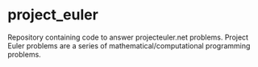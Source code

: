 # project_euler
Repository containing code to answer projecteuler.net problems. Project Euler problems are a series of mathematical/computational programming problems.
